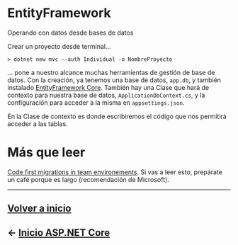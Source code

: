 # EntityFramework

Operando con datos desde bases de datos

Crear un proyecto desde terminal...

`> dotnet new mvc --auth Individual -o NombreProyecto`

... pone a nuestro alcance muchas herramientas de gestión de base de datos. Con la creación, ya tenemos una base de datos, `app.db`, y también instalado [EntityFramework Core](https://docs.microsoft.com/es-es/ef/core/index). También hay una Clase que hará de contexto para nuestra base de datos, `ApplicationDbContext.cs`, y la configuración para acceder a la misma en `appsettings.json`.

En la Clase de contexto es donde escribiremos el código que nos permitirá acceder a las tablas.

# Más que leer

[Code first migrations in team environements](https://docs.microsoft.com/en-us/ef/ef6/modeling/code-first/migrations/teams). Si vas a leer esto, prepárate un café porque es largo (recomendación de Microsoft).

---

## [Volver a inicio](../README.md)

## ← [Inicio ASP.NET Core](intro.md)

